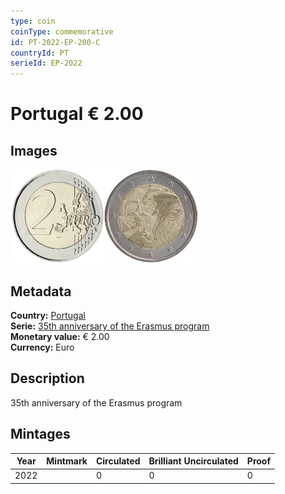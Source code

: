 ```yaml
---
type: coin
coinType: commemorative
id: PT-2022-EP-200-C
countryId: PT
serieId: EP-2022
---
```


# Portugal € 2.00

## Images

<img src="../../Images/common-2007-200.webp" height="150" alt="Front image"><img src="Images/PT-2022-200.webp" height="150" alt="Back image">

## Metadata

**Country:** [Portugal](../../Countries/Portugal/index.md)\
**Serie:** [35th anniversary of the Erasmus program](index.md)\
**Monetary value:** € 2.00\
**Currency:** Euro

## Description

35th anniversary of the Erasmus program

## Mintages

| Year | Mintmark | Circulated | Brilliant Uncirculated | Proof |
| ---- | -------- | ---------- | ---------------------- | ----- |
| 2022 |          | 0          | 0                      | 0     |
